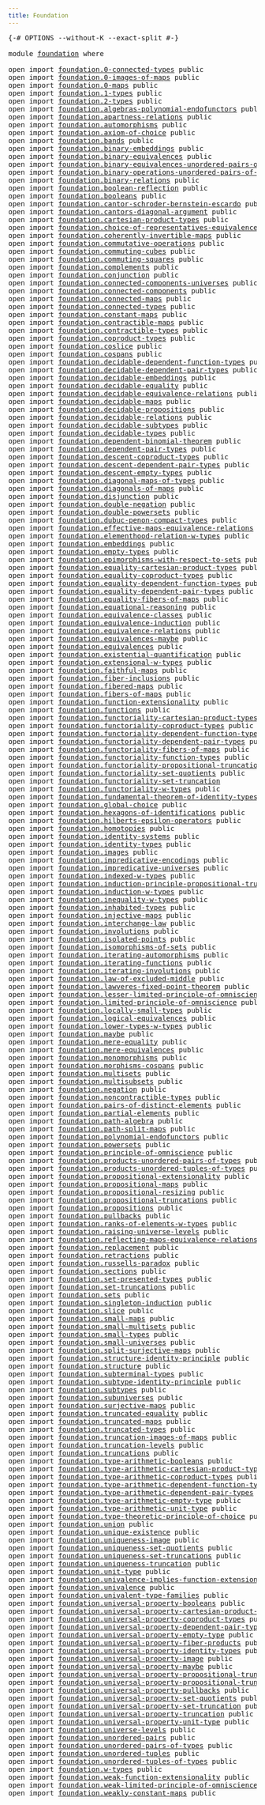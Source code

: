 ```yaml
---
title: Foundation
---
```


<pre class="Agda"><a id="36" class="Symbol">{-#</a> <a id="40" class="Keyword">OPTIONS</a> <a id="48" class="Pragma">--without-K</a> <a id="60" class="Pragma">--exact-split</a> <a id="74" class="Symbol">#-}</a>

<a id="79" class="Keyword">module</a> <a id="86" href="foundation.html" class="Module">foundation</a> <a id="97" class="Keyword">where</a>

<a id="104" class="Keyword">open</a> <a id="109" class="Keyword">import</a> <a id="116" href="foundation.0-connected-types.html" class="Module">foundation.0-connected-types</a> <a id="145" class="Keyword">public</a>
<a id="152" class="Keyword">open</a> <a id="157" class="Keyword">import</a> <a id="164" href="foundation.0-images-of-maps.html" class="Module">foundation.0-images-of-maps</a> <a id="192" class="Keyword">public</a>
<a id="199" class="Keyword">open</a> <a id="204" class="Keyword">import</a> <a id="211" href="foundation.0-maps.html" class="Module">foundation.0-maps</a> <a id="229" class="Keyword">public</a>
<a id="236" class="Keyword">open</a> <a id="241" class="Keyword">import</a> <a id="248" href="foundation.1-types.html" class="Module">foundation.1-types</a> <a id="267" class="Keyword">public</a>
<a id="274" class="Keyword">open</a> <a id="279" class="Keyword">import</a> <a id="286" href="foundation.2-types.html" class="Module">foundation.2-types</a> <a id="305" class="Keyword">public</a>
<a id="312" class="Keyword">open</a> <a id="317" class="Keyword">import</a> <a id="324" href="foundation.algebras-polynomial-endofunctors.html" class="Module">foundation.algebras-polynomial-endofunctors</a> <a id="368" class="Keyword">public</a>
<a id="375" class="Keyword">open</a> <a id="380" class="Keyword">import</a> <a id="387" href="foundation.apartness-relations.html" class="Module">foundation.apartness-relations</a> <a id="418" class="Keyword">public</a>
<a id="425" class="Keyword">open</a> <a id="430" class="Keyword">import</a> <a id="437" href="foundation.automorphisms.html" class="Module">foundation.automorphisms</a> <a id="462" class="Keyword">public</a>
<a id="469" class="Keyword">open</a> <a id="474" class="Keyword">import</a> <a id="481" href="foundation.axiom-of-choice.html" class="Module">foundation.axiom-of-choice</a> <a id="508" class="Keyword">public</a>
<a id="515" class="Keyword">open</a> <a id="520" class="Keyword">import</a> <a id="527" href="foundation.bands.html" class="Module">foundation.bands</a> <a id="544" class="Keyword">public</a>
<a id="551" class="Keyword">open</a> <a id="556" class="Keyword">import</a> <a id="563" href="foundation.binary-embeddings.html" class="Module">foundation.binary-embeddings</a> <a id="592" class="Keyword">public</a>
<a id="599" class="Keyword">open</a> <a id="604" class="Keyword">import</a> <a id="611" href="foundation.binary-equivalences.html" class="Module">foundation.binary-equivalences</a> <a id="642" class="Keyword">public</a>
<a id="649" class="Keyword">open</a> <a id="654" class="Keyword">import</a> <a id="661" href="foundation.binary-equivalences-unordered-pairs-of-types.html" class="Module">foundation.binary-equivalences-unordered-pairs-of-types</a> <a id="717" class="Keyword">public</a>
<a id="724" class="Keyword">open</a> <a id="729" class="Keyword">import</a> <a id="736" href="foundation.binary-operations-unordered-pairs-of-types.html" class="Module">foundation.binary-operations-unordered-pairs-of-types</a> <a id="790" class="Keyword">public</a>
<a id="797" class="Keyword">open</a> <a id="802" class="Keyword">import</a> <a id="809" href="foundation.binary-relations.html" class="Module">foundation.binary-relations</a> <a id="837" class="Keyword">public</a>
<a id="844" class="Keyword">open</a> <a id="849" class="Keyword">import</a> <a id="856" href="foundation.boolean-reflection.html" class="Module">foundation.boolean-reflection</a> <a id="886" class="Keyword">public</a>
<a id="893" class="Keyword">open</a> <a id="898" class="Keyword">import</a> <a id="905" href="foundation.booleans.html" class="Module">foundation.booleans</a> <a id="925" class="Keyword">public</a>
<a id="932" class="Keyword">open</a> <a id="937" class="Keyword">import</a> <a id="944" href="foundation.cantor-schroder-bernstein-escardo.html" class="Module">foundation.cantor-schroder-bernstein-escardo</a> <a id="989" class="Keyword">public</a>
<a id="996" class="Keyword">open</a> <a id="1001" class="Keyword">import</a> <a id="1008" href="foundation.cantors-diagonal-argument.html" class="Module">foundation.cantors-diagonal-argument</a> <a id="1045" class="Keyword">public</a>
<a id="1052" class="Keyword">open</a> <a id="1057" class="Keyword">import</a> <a id="1064" href="foundation.cartesian-product-types.html" class="Module">foundation.cartesian-product-types</a> <a id="1099" class="Keyword">public</a>
<a id="1106" class="Keyword">open</a> <a id="1111" class="Keyword">import</a> <a id="1118" href="foundation.choice-of-representatives-equivalence-relation.html" class="Module">foundation.choice-of-representatives-equivalence-relation</a> <a id="1176" class="Keyword">public</a>
<a id="1183" class="Keyword">open</a> <a id="1188" class="Keyword">import</a> <a id="1195" href="foundation.coherently-invertible-maps.html" class="Module">foundation.coherently-invertible-maps</a> <a id="1233" class="Keyword">public</a>
<a id="1240" class="Keyword">open</a> <a id="1245" class="Keyword">import</a> <a id="1252" href="foundation.commutative-operations.html" class="Module">foundation.commutative-operations</a> <a id="1286" class="Keyword">public</a>
<a id="1293" class="Keyword">open</a> <a id="1298" class="Keyword">import</a> <a id="1305" href="foundation.commuting-cubes.html" class="Module">foundation.commuting-cubes</a> <a id="1332" class="Keyword">public</a>
<a id="1339" class="Keyword">open</a> <a id="1344" class="Keyword">import</a> <a id="1351" href="foundation.commuting-squares.html" class="Module">foundation.commuting-squares</a> <a id="1380" class="Keyword">public</a>
<a id="1387" class="Keyword">open</a> <a id="1392" class="Keyword">import</a> <a id="1399" href="foundation.complements.html" class="Module">foundation.complements</a> <a id="1422" class="Keyword">public</a>
<a id="1429" class="Keyword">open</a> <a id="1434" class="Keyword">import</a> <a id="1441" href="foundation.conjunction.html" class="Module">foundation.conjunction</a> <a id="1464" class="Keyword">public</a>
<a id="1471" class="Keyword">open</a> <a id="1476" class="Keyword">import</a> <a id="1483" href="foundation.connected-components-universes.html" class="Module">foundation.connected-components-universes</a> <a id="1525" class="Keyword">public</a>
<a id="1532" class="Keyword">open</a> <a id="1537" class="Keyword">import</a> <a id="1544" href="foundation.connected-components.html" class="Module">foundation.connected-components</a> <a id="1576" class="Keyword">public</a>
<a id="1583" class="Keyword">open</a> <a id="1588" class="Keyword">import</a> <a id="1595" href="foundation.connected-maps.html" class="Module">foundation.connected-maps</a> <a id="1621" class="Keyword">public</a>
<a id="1628" class="Keyword">open</a> <a id="1633" class="Keyword">import</a> <a id="1640" href="foundation.connected-types.html" class="Module">foundation.connected-types</a> <a id="1667" class="Keyword">public</a>
<a id="1674" class="Keyword">open</a> <a id="1679" class="Keyword">import</a> <a id="1686" href="foundation.constant-maps.html" class="Module">foundation.constant-maps</a> <a id="1711" class="Keyword">public</a>
<a id="1718" class="Keyword">open</a> <a id="1723" class="Keyword">import</a> <a id="1730" href="foundation.contractible-maps.html" class="Module">foundation.contractible-maps</a> <a id="1759" class="Keyword">public</a>
<a id="1766" class="Keyword">open</a> <a id="1771" class="Keyword">import</a> <a id="1778" href="foundation.contractible-types.html" class="Module">foundation.contractible-types</a> <a id="1808" class="Keyword">public</a>
<a id="1815" class="Keyword">open</a> <a id="1820" class="Keyword">import</a> <a id="1827" href="foundation.coproduct-types.html" class="Module">foundation.coproduct-types</a> <a id="1854" class="Keyword">public</a>
<a id="1861" class="Keyword">open</a> <a id="1866" class="Keyword">import</a> <a id="1873" href="foundation.coslice.html" class="Module">foundation.coslice</a> <a id="1892" class="Keyword">public</a>
<a id="1899" class="Keyword">open</a> <a id="1904" class="Keyword">import</a> <a id="1911" href="foundation.cospans.html" class="Module">foundation.cospans</a> <a id="1930" class="Keyword">public</a>
<a id="1937" class="Keyword">open</a> <a id="1942" class="Keyword">import</a> <a id="1949" href="foundation.decidable-dependent-function-types.html" class="Module">foundation.decidable-dependent-function-types</a> <a id="1995" class="Keyword">public</a>
<a id="2002" class="Keyword">open</a> <a id="2007" class="Keyword">import</a> <a id="2014" href="foundation.decidable-dependent-pair-types.html" class="Module">foundation.decidable-dependent-pair-types</a> <a id="2056" class="Keyword">public</a>
<a id="2063" class="Keyword">open</a> <a id="2068" class="Keyword">import</a> <a id="2075" href="foundation.decidable-embeddings.html" class="Module">foundation.decidable-embeddings</a> <a id="2107" class="Keyword">public</a>
<a id="2114" class="Keyword">open</a> <a id="2119" class="Keyword">import</a> <a id="2126" href="foundation.decidable-equality.html" class="Module">foundation.decidable-equality</a> <a id="2156" class="Keyword">public</a>
<a id="2163" class="Keyword">open</a> <a id="2168" class="Keyword">import</a> <a id="2175" href="foundation.decidable-equivalence-relations.html" class="Module">foundation.decidable-equivalence-relations</a> <a id="2218" class="Keyword">public</a>
<a id="2225" class="Keyword">open</a> <a id="2230" class="Keyword">import</a> <a id="2237" href="foundation.decidable-maps.html" class="Module">foundation.decidable-maps</a> <a id="2263" class="Keyword">public</a>
<a id="2270" class="Keyword">open</a> <a id="2275" class="Keyword">import</a> <a id="2282" href="foundation.decidable-propositions.html" class="Module">foundation.decidable-propositions</a> <a id="2316" class="Keyword">public</a>
<a id="2323" class="Keyword">open</a> <a id="2328" class="Keyword">import</a> <a id="2335" href="foundation.decidable-relations.html" class="Module">foundation.decidable-relations</a> <a id="2366" class="Keyword">public</a>
<a id="2373" class="Keyword">open</a> <a id="2378" class="Keyword">import</a> <a id="2385" href="foundation.decidable-subtypes.html" class="Module">foundation.decidable-subtypes</a> <a id="2415" class="Keyword">public</a>
<a id="2422" class="Keyword">open</a> <a id="2427" class="Keyword">import</a> <a id="2434" href="foundation.decidable-types.html" class="Module">foundation.decidable-types</a> <a id="2461" class="Keyword">public</a>
<a id="2468" class="Keyword">open</a> <a id="2473" class="Keyword">import</a> <a id="2480" href="foundation.dependent-binomial-theorem.html" class="Module">foundation.dependent-binomial-theorem</a> <a id="2518" class="Keyword">public</a>
<a id="2525" class="Keyword">open</a> <a id="2530" class="Keyword">import</a> <a id="2537" href="foundation.dependent-pair-types.html" class="Module">foundation.dependent-pair-types</a> <a id="2569" class="Keyword">public</a>
<a id="2576" class="Keyword">open</a> <a id="2581" class="Keyword">import</a> <a id="2588" href="foundation.descent-coproduct-types.html" class="Module">foundation.descent-coproduct-types</a> <a id="2623" class="Keyword">public</a>
<a id="2630" class="Keyword">open</a> <a id="2635" class="Keyword">import</a> <a id="2642" href="foundation.descent-dependent-pair-types.html" class="Module">foundation.descent-dependent-pair-types</a> <a id="2682" class="Keyword">public</a>
<a id="2689" class="Keyword">open</a> <a id="2694" class="Keyword">import</a> <a id="2701" href="foundation.descent-empty-types.html" class="Module">foundation.descent-empty-types</a> <a id="2732" class="Keyword">public</a>
<a id="2739" class="Keyword">open</a> <a id="2744" class="Keyword">import</a> <a id="2751" href="foundation.diagonal-maps-of-types.html" class="Module">foundation.diagonal-maps-of-types</a> <a id="2785" class="Keyword">public</a>
<a id="2792" class="Keyword">open</a> <a id="2797" class="Keyword">import</a> <a id="2804" href="foundation.diagonals-of-maps.html" class="Module">foundation.diagonals-of-maps</a> <a id="2833" class="Keyword">public</a>
<a id="2840" class="Keyword">open</a> <a id="2845" class="Keyword">import</a> <a id="2852" href="foundation.disjunction.html" class="Module">foundation.disjunction</a> <a id="2875" class="Keyword">public</a>
<a id="2882" class="Keyword">open</a> <a id="2887" class="Keyword">import</a> <a id="2894" href="foundation.double-negation.html" class="Module">foundation.double-negation</a> <a id="2921" class="Keyword">public</a>
<a id="2928" class="Keyword">open</a> <a id="2933" class="Keyword">import</a> <a id="2940" href="foundation.double-powersets.html" class="Module">foundation.double-powersets</a> <a id="2968" class="Keyword">public</a>
<a id="2975" class="Keyword">open</a> <a id="2980" class="Keyword">import</a> <a id="2987" href="foundation.dubuc-penon-compact-types.html" class="Module">foundation.dubuc-penon-compact-types</a> <a id="3024" class="Keyword">public</a>
<a id="3031" class="Keyword">open</a> <a id="3036" class="Keyword">import</a> <a id="3043" href="foundation.effective-maps-equivalence-relations.html" class="Module">foundation.effective-maps-equivalence-relations</a> <a id="3091" class="Keyword">public</a>
<a id="3098" class="Keyword">open</a> <a id="3103" class="Keyword">import</a> <a id="3110" href="foundation.elementhood-relation-w-types.html" class="Module">foundation.elementhood-relation-w-types</a> <a id="3150" class="Keyword">public</a>
<a id="3157" class="Keyword">open</a> <a id="3162" class="Keyword">import</a> <a id="3169" href="foundation.embeddings.html" class="Module">foundation.embeddings</a> <a id="3191" class="Keyword">public</a>
<a id="3198" class="Keyword">open</a> <a id="3203" class="Keyword">import</a> <a id="3210" href="foundation.empty-types.html" class="Module">foundation.empty-types</a> <a id="3233" class="Keyword">public</a>
<a id="3240" class="Keyword">open</a> <a id="3245" class="Keyword">import</a> <a id="3252" href="foundation.epimorphisms-with-respect-to-sets.html" class="Module">foundation.epimorphisms-with-respect-to-sets</a> <a id="3297" class="Keyword">public</a>
<a id="3304" class="Keyword">open</a> <a id="3309" class="Keyword">import</a> <a id="3316" href="foundation.equality-cartesian-product-types.html" class="Module">foundation.equality-cartesian-product-types</a> <a id="3360" class="Keyword">public</a>
<a id="3367" class="Keyword">open</a> <a id="3372" class="Keyword">import</a> <a id="3379" href="foundation.equality-coproduct-types.html" class="Module">foundation.equality-coproduct-types</a> <a id="3415" class="Keyword">public</a>
<a id="3422" class="Keyword">open</a> <a id="3427" class="Keyword">import</a> <a id="3434" href="foundation.equality-dependent-function-types.html" class="Module">foundation.equality-dependent-function-types</a> <a id="3479" class="Keyword">public</a>
<a id="3486" class="Keyword">open</a> <a id="3491" class="Keyword">import</a> <a id="3498" href="foundation.equality-dependent-pair-types.html" class="Module">foundation.equality-dependent-pair-types</a> <a id="3539" class="Keyword">public</a>
<a id="3546" class="Keyword">open</a> <a id="3551" class="Keyword">import</a> <a id="3558" href="foundation.equality-fibers-of-maps.html" class="Module">foundation.equality-fibers-of-maps</a> <a id="3593" class="Keyword">public</a>
<a id="3600" class="Keyword">open</a> <a id="3605" class="Keyword">import</a> <a id="3612" href="foundation.equational-reasoning.html" class="Module">foundation.equational-reasoning</a> <a id="3644" class="Keyword">public</a>
<a id="3651" class="Keyword">open</a> <a id="3656" class="Keyword">import</a> <a id="3663" href="foundation.equivalence-classes.html" class="Module">foundation.equivalence-classes</a> <a id="3694" class="Keyword">public</a>
<a id="3701" class="Keyword">open</a> <a id="3706" class="Keyword">import</a> <a id="3713" href="foundation.equivalence-induction.html" class="Module">foundation.equivalence-induction</a> <a id="3746" class="Keyword">public</a>
<a id="3753" class="Keyword">open</a> <a id="3758" class="Keyword">import</a> <a id="3765" href="foundation.equivalence-relations.html" class="Module">foundation.equivalence-relations</a> <a id="3798" class="Keyword">public</a>
<a id="3805" class="Keyword">open</a> <a id="3810" class="Keyword">import</a> <a id="3817" href="foundation.equivalences-maybe.html" class="Module">foundation.equivalences-maybe</a> <a id="3847" class="Keyword">public</a>
<a id="3854" class="Keyword">open</a> <a id="3859" class="Keyword">import</a> <a id="3866" href="foundation.equivalences.html" class="Module">foundation.equivalences</a> <a id="3890" class="Keyword">public</a>
<a id="3897" class="Keyword">open</a> <a id="3902" class="Keyword">import</a> <a id="3909" href="foundation.existential-quantification.html" class="Module">foundation.existential-quantification</a> <a id="3947" class="Keyword">public</a>
<a id="3954" class="Keyword">open</a> <a id="3959" class="Keyword">import</a> <a id="3966" href="foundation.extensional-w-types.html" class="Module">foundation.extensional-w-types</a> <a id="3997" class="Keyword">public</a>
<a id="4004" class="Keyword">open</a> <a id="4009" class="Keyword">import</a> <a id="4016" href="foundation.faithful-maps.html" class="Module">foundation.faithful-maps</a> <a id="4041" class="Keyword">public</a>
<a id="4048" class="Keyword">open</a> <a id="4053" class="Keyword">import</a> <a id="4060" href="foundation.fiber-inclusions.html" class="Module">foundation.fiber-inclusions</a> <a id="4088" class="Keyword">public</a>
<a id="4095" class="Keyword">open</a> <a id="4100" class="Keyword">import</a> <a id="4107" href="foundation.fibered-maps.html" class="Module">foundation.fibered-maps</a> <a id="4131" class="Keyword">public</a>
<a id="4138" class="Keyword">open</a> <a id="4143" class="Keyword">import</a> <a id="4150" href="foundation.fibers-of-maps.html" class="Module">foundation.fibers-of-maps</a> <a id="4176" class="Keyword">public</a>
<a id="4183" class="Keyword">open</a> <a id="4188" class="Keyword">import</a> <a id="4195" href="foundation.function-extensionality.html" class="Module">foundation.function-extensionality</a> <a id="4230" class="Keyword">public</a>
<a id="4237" class="Keyword">open</a> <a id="4242" class="Keyword">import</a> <a id="4249" href="foundation.functions.html" class="Module">foundation.functions</a> <a id="4270" class="Keyword">public</a>
<a id="4277" class="Keyword">open</a> <a id="4282" class="Keyword">import</a> <a id="4289" href="foundation.functoriality-cartesian-product-types.html" class="Module">foundation.functoriality-cartesian-product-types</a> <a id="4338" class="Keyword">public</a>
<a id="4345" class="Keyword">open</a> <a id="4350" class="Keyword">import</a> <a id="4357" href="foundation.functoriality-coproduct-types.html" class="Module">foundation.functoriality-coproduct-types</a> <a id="4398" class="Keyword">public</a>
<a id="4405" class="Keyword">open</a> <a id="4410" class="Keyword">import</a> <a id="4417" href="foundation.functoriality-dependent-function-types.html" class="Module">foundation.functoriality-dependent-function-types</a> <a id="4467" class="Keyword">public</a>
<a id="4474" class="Keyword">open</a> <a id="4479" class="Keyword">import</a> <a id="4486" href="foundation.functoriality-dependent-pair-types.html" class="Module">foundation.functoriality-dependent-pair-types</a> <a id="4532" class="Keyword">public</a>
<a id="4539" class="Keyword">open</a> <a id="4544" class="Keyword">import</a> <a id="4551" href="foundation.functoriality-fibers-of-maps.html" class="Module">foundation.functoriality-fibers-of-maps</a> <a id="4591" class="Keyword">public</a>
<a id="4598" class="Keyword">open</a> <a id="4603" class="Keyword">import</a> <a id="4610" href="foundation.functoriality-function-types.html" class="Module">foundation.functoriality-function-types</a> <a id="4650" class="Keyword">public</a>
<a id="4657" class="Keyword">open</a> <a id="4662" class="Keyword">import</a> <a id="4669" href="foundation.functoriality-propositional-truncation.html" class="Module">foundation.functoriality-propositional-truncation</a> <a id="4719" class="Keyword">public</a>
<a id="4726" class="Keyword">open</a> <a id="4731" class="Keyword">import</a> <a id="4738" href="foundation.functoriality-set-quotients.html" class="Module">foundation.functoriality-set-quotients</a> <a id="4777" class="Keyword">public</a>
<a id="4784" class="Keyword">open</a> <a id="4789" class="Keyword">import</a> <a id="4796" href="foundation.functoriality-set-truncation.html" class="Module">foundation.functoriality-set-truncation</a>
<a id="4836" class="Keyword">open</a> <a id="4841" class="Keyword">import</a> <a id="4848" href="foundation.functoriality-w-types.html" class="Module">foundation.functoriality-w-types</a> <a id="4881" class="Keyword">public</a>
<a id="4888" class="Keyword">open</a> <a id="4893" class="Keyword">import</a> <a id="4900" href="foundation.fundamental-theorem-of-identity-types.html" class="Module">foundation.fundamental-theorem-of-identity-types</a> <a id="4949" class="Keyword">public</a>
<a id="4956" class="Keyword">open</a> <a id="4961" class="Keyword">import</a> <a id="4968" href="foundation.global-choice.html" class="Module">foundation.global-choice</a> <a id="4993" class="Keyword">public</a>
<a id="5000" class="Keyword">open</a> <a id="5005" class="Keyword">import</a> <a id="5012" href="foundation.hexagons-of-identifications.html" class="Module">foundation.hexagons-of-identifications</a> <a id="5051" class="Keyword">public</a>
<a id="5058" class="Keyword">open</a> <a id="5063" class="Keyword">import</a> <a id="5070" href="foundation.hilberts-epsilon-operators.html" class="Module">foundation.hilberts-epsilon-operators</a> <a id="5108" class="Keyword">public</a>
<a id="5115" class="Keyword">open</a> <a id="5120" class="Keyword">import</a> <a id="5127" href="foundation.homotopies.html" class="Module">foundation.homotopies</a> <a id="5149" class="Keyword">public</a>
<a id="5156" class="Keyword">open</a> <a id="5161" class="Keyword">import</a> <a id="5168" href="foundation.identity-systems.html" class="Module">foundation.identity-systems</a> <a id="5196" class="Keyword">public</a>
<a id="5203" class="Keyword">open</a> <a id="5208" class="Keyword">import</a> <a id="5215" href="foundation.identity-types.html" class="Module">foundation.identity-types</a> <a id="5241" class="Keyword">public</a>
<a id="5248" class="Keyword">open</a> <a id="5253" class="Keyword">import</a> <a id="5260" href="foundation.images.html" class="Module">foundation.images</a> <a id="5278" class="Keyword">public</a>
<a id="5285" class="Keyword">open</a> <a id="5290" class="Keyword">import</a> <a id="5297" href="foundation.impredicative-encodings.html" class="Module">foundation.impredicative-encodings</a> <a id="5332" class="Keyword">public</a>
<a id="5339" class="Keyword">open</a> <a id="5344" class="Keyword">import</a> <a id="5351" href="foundation.impredicative-universes.html" class="Module">foundation.impredicative-universes</a> <a id="5386" class="Keyword">public</a>
<a id="5393" class="Keyword">open</a> <a id="5398" class="Keyword">import</a> <a id="5405" href="foundation.indexed-w-types.html" class="Module">foundation.indexed-w-types</a> <a id="5432" class="Keyword">public</a>
<a id="5439" class="Keyword">open</a> <a id="5444" class="Keyword">import</a> <a id="5451" href="foundation.induction-principle-propositional-truncation.html" class="Module">foundation.induction-principle-propositional-truncation</a> <a id="5507" class="Keyword">public</a>
<a id="5514" class="Keyword">open</a> <a id="5519" class="Keyword">import</a> <a id="5526" href="foundation.induction-w-types.html" class="Module">foundation.induction-w-types</a> <a id="5555" class="Keyword">public</a>
<a id="5562" class="Keyword">open</a> <a id="5567" class="Keyword">import</a> <a id="5574" href="foundation.inequality-w-types.html" class="Module">foundation.inequality-w-types</a> <a id="5604" class="Keyword">public</a>
<a id="5611" class="Keyword">open</a> <a id="5616" class="Keyword">import</a> <a id="5623" href="foundation.inhabited-types.html" class="Module">foundation.inhabited-types</a> <a id="5650" class="Keyword">public</a>
<a id="5657" class="Keyword">open</a> <a id="5662" class="Keyword">import</a> <a id="5669" href="foundation.injective-maps.html" class="Module">foundation.injective-maps</a> <a id="5695" class="Keyword">public</a>
<a id="5702" class="Keyword">open</a> <a id="5707" class="Keyword">import</a> <a id="5714" href="foundation.interchange-law.html" class="Module">foundation.interchange-law</a> <a id="5741" class="Keyword">public</a>
<a id="5748" class="Keyword">open</a> <a id="5753" class="Keyword">import</a> <a id="5760" href="foundation.involutions.html" class="Module">foundation.involutions</a> <a id="5783" class="Keyword">public</a>
<a id="5790" class="Keyword">open</a> <a id="5795" class="Keyword">import</a> <a id="5802" href="foundation.isolated-points.html" class="Module">foundation.isolated-points</a> <a id="5829" class="Keyword">public</a>
<a id="5836" class="Keyword">open</a> <a id="5841" class="Keyword">import</a> <a id="5848" href="foundation.isomorphisms-of-sets.html" class="Module">foundation.isomorphisms-of-sets</a> <a id="5880" class="Keyword">public</a>
<a id="5887" class="Keyword">open</a> <a id="5892" class="Keyword">import</a> <a id="5899" href="foundation.iterating-automorphisms.html" class="Module">foundation.iterating-automorphisms</a> <a id="5934" class="Keyword">public</a>
<a id="5941" class="Keyword">open</a> <a id="5946" class="Keyword">import</a> <a id="5953" href="foundation.iterating-functions.html" class="Module">foundation.iterating-functions</a> <a id="5984" class="Keyword">public</a>
<a id="5991" class="Keyword">open</a> <a id="5996" class="Keyword">import</a> <a id="6003" href="foundation.iterating-involutions.html" class="Module">foundation.iterating-involutions</a> <a id="6036" class="Keyword">public</a>
<a id="6043" class="Keyword">open</a> <a id="6048" class="Keyword">import</a> <a id="6055" href="foundation.law-of-excluded-middle.html" class="Module">foundation.law-of-excluded-middle</a> <a id="6089" class="Keyword">public</a>
<a id="6096" class="Keyword">open</a> <a id="6101" class="Keyword">import</a> <a id="6108" href="foundation.lawveres-fixed-point-theorem.html" class="Module">foundation.lawveres-fixed-point-theorem</a> <a id="6148" class="Keyword">public</a>
<a id="6155" class="Keyword">open</a> <a id="6160" class="Keyword">import</a> <a id="6167" href="foundation.lesser-limited-principle-of-omniscience.html" class="Module">foundation.lesser-limited-principle-of-omniscience</a> <a id="6218" class="Keyword">public</a>
<a id="6225" class="Keyword">open</a> <a id="6230" class="Keyword">import</a> <a id="6237" href="foundation.limited-principle-of-omniscience.html" class="Module">foundation.limited-principle-of-omniscience</a> <a id="6281" class="Keyword">public</a>
<a id="6288" class="Keyword">open</a> <a id="6293" class="Keyword">import</a> <a id="6300" href="foundation.locally-small-types.html" class="Module">foundation.locally-small-types</a> <a id="6331" class="Keyword">public</a>
<a id="6338" class="Keyword">open</a> <a id="6343" class="Keyword">import</a> <a id="6350" href="foundation.logical-equivalences.html" class="Module">foundation.logical-equivalences</a> <a id="6382" class="Keyword">public</a>
<a id="6389" class="Keyword">open</a> <a id="6394" class="Keyword">import</a> <a id="6401" href="foundation.lower-types-w-types.html" class="Module">foundation.lower-types-w-types</a> <a id="6432" class="Keyword">public</a>
<a id="6439" class="Keyword">open</a> <a id="6444" class="Keyword">import</a> <a id="6451" href="foundation.maybe.html" class="Module">foundation.maybe</a> <a id="6468" class="Keyword">public</a>
<a id="6475" class="Keyword">open</a> <a id="6480" class="Keyword">import</a> <a id="6487" href="foundation.mere-equality.html" class="Module">foundation.mere-equality</a> <a id="6512" class="Keyword">public</a>
<a id="6519" class="Keyword">open</a> <a id="6524" class="Keyword">import</a> <a id="6531" href="foundation.mere-equivalences.html" class="Module">foundation.mere-equivalences</a> <a id="6560" class="Keyword">public</a>
<a id="6567" class="Keyword">open</a> <a id="6572" class="Keyword">import</a> <a id="6579" href="foundation.monomorphisms.html" class="Module">foundation.monomorphisms</a> <a id="6604" class="Keyword">public</a>
<a id="6611" class="Keyword">open</a> <a id="6616" class="Keyword">import</a> <a id="6623" href="foundation.morphisms-cospans.html" class="Module">foundation.morphisms-cospans</a> <a id="6652" class="Keyword">public</a>
<a id="6659" class="Keyword">open</a> <a id="6664" class="Keyword">import</a> <a id="6671" href="foundation.multisets.html" class="Module">foundation.multisets</a> <a id="6692" class="Keyword">public</a>
<a id="6699" class="Keyword">open</a> <a id="6704" class="Keyword">import</a> <a id="6711" href="foundation.multisubsets.html" class="Module">foundation.multisubsets</a> <a id="6735" class="Keyword">public</a>
<a id="6742" class="Keyword">open</a> <a id="6747" class="Keyword">import</a> <a id="6754" href="foundation.negation.html" class="Module">foundation.negation</a> <a id="6774" class="Keyword">public</a>
<a id="6781" class="Keyword">open</a> <a id="6786" class="Keyword">import</a> <a id="6793" href="foundation.noncontractible-types.html" class="Module">foundation.noncontractible-types</a> <a id="6826" class="Keyword">public</a>
<a id="6833" class="Keyword">open</a> <a id="6838" class="Keyword">import</a> <a id="6845" href="foundation.pairs-of-distinct-elements.html" class="Module">foundation.pairs-of-distinct-elements</a> <a id="6883" class="Keyword">public</a>
<a id="6890" class="Keyword">open</a> <a id="6895" class="Keyword">import</a> <a id="6902" href="foundation.partial-elements.html" class="Module">foundation.partial-elements</a> <a id="6930" class="Keyword">public</a>
<a id="6937" class="Keyword">open</a> <a id="6942" class="Keyword">import</a> <a id="6949" href="foundation.path-algebra.html" class="Module">foundation.path-algebra</a> <a id="6973" class="Keyword">public</a>
<a id="6980" class="Keyword">open</a> <a id="6985" class="Keyword">import</a> <a id="6992" href="foundation.path-split-maps.html" class="Module">foundation.path-split-maps</a> <a id="7019" class="Keyword">public</a>
<a id="7026" class="Keyword">open</a> <a id="7031" class="Keyword">import</a> <a id="7038" href="foundation.polynomial-endofunctors.html" class="Module">foundation.polynomial-endofunctors</a> <a id="7073" class="Keyword">public</a>
<a id="7080" class="Keyword">open</a> <a id="7085" class="Keyword">import</a> <a id="7092" href="foundation.powersets.html" class="Module">foundation.powersets</a> <a id="7113" class="Keyword">public</a>
<a id="7120" class="Keyword">open</a> <a id="7125" class="Keyword">import</a> <a id="7132" href="foundation.principle-of-omniscience.html" class="Module">foundation.principle-of-omniscience</a> <a id="7168" class="Keyword">public</a>
<a id="7175" class="Keyword">open</a> <a id="7180" class="Keyword">import</a> <a id="7187" href="foundation.products-unordered-pairs-of-types.html" class="Module">foundation.products-unordered-pairs-of-types</a> <a id="7232" class="Keyword">public</a>
<a id="7239" class="Keyword">open</a> <a id="7244" class="Keyword">import</a> <a id="7251" href="foundation.products-unordered-tuples-of-types.html" class="Module">foundation.products-unordered-tuples-of-types</a> <a id="7297" class="Keyword">public</a>
<a id="7304" class="Keyword">open</a> <a id="7309" class="Keyword">import</a> <a id="7316" href="foundation.propositional-extensionality.html" class="Module">foundation.propositional-extensionality</a> <a id="7356" class="Keyword">public</a>
<a id="7363" class="Keyword">open</a> <a id="7368" class="Keyword">import</a> <a id="7375" href="foundation.propositional-maps.html" class="Module">foundation.propositional-maps</a> <a id="7405" class="Keyword">public</a>
<a id="7412" class="Keyword">open</a> <a id="7417" class="Keyword">import</a> <a id="7424" href="foundation.propositional-resizing.html" class="Module">foundation.propositional-resizing</a> <a id="7458" class="Keyword">public</a>
<a id="7465" class="Keyword">open</a> <a id="7470" class="Keyword">import</a> <a id="7477" href="foundation.propositional-truncations.html" class="Module">foundation.propositional-truncations</a> <a id="7514" class="Keyword">public</a>
<a id="7521" class="Keyword">open</a> <a id="7526" class="Keyword">import</a> <a id="7533" href="foundation.propositions.html" class="Module">foundation.propositions</a> <a id="7557" class="Keyword">public</a>
<a id="7564" class="Keyword">open</a> <a id="7569" class="Keyword">import</a> <a id="7576" href="foundation.pullbacks.html" class="Module">foundation.pullbacks</a> <a id="7597" class="Keyword">public</a>
<a id="7604" class="Keyword">open</a> <a id="7609" class="Keyword">import</a> <a id="7616" href="foundation.ranks-of-elements-w-types.html" class="Module">foundation.ranks-of-elements-w-types</a> <a id="7653" class="Keyword">public</a>
<a id="7660" class="Keyword">open</a> <a id="7665" class="Keyword">import</a> <a id="7672" href="foundation.raising-universe-levels.html" class="Module">foundation.raising-universe-levels</a> <a id="7707" class="Keyword">public</a>
<a id="7714" class="Keyword">open</a> <a id="7719" class="Keyword">import</a> <a id="7726" href="foundation.reflecting-maps-equivalence-relations.html" class="Module">foundation.reflecting-maps-equivalence-relations</a> <a id="7775" class="Keyword">public</a>
<a id="7782" class="Keyword">open</a> <a id="7787" class="Keyword">import</a> <a id="7794" href="foundation.replacement.html" class="Module">foundation.replacement</a> <a id="7817" class="Keyword">public</a>
<a id="7824" class="Keyword">open</a> <a id="7829" class="Keyword">import</a> <a id="7836" href="foundation.retractions.html" class="Module">foundation.retractions</a> <a id="7859" class="Keyword">public</a>
<a id="7866" class="Keyword">open</a> <a id="7871" class="Keyword">import</a> <a id="7878" href="foundation.russells-paradox.html" class="Module">foundation.russells-paradox</a> <a id="7906" class="Keyword">public</a>
<a id="7913" class="Keyword">open</a> <a id="7918" class="Keyword">import</a> <a id="7925" href="foundation.sections.html" class="Module">foundation.sections</a> <a id="7945" class="Keyword">public</a>
<a id="7952" class="Keyword">open</a> <a id="7957" class="Keyword">import</a> <a id="7964" href="foundation.set-presented-types.html" class="Module">foundation.set-presented-types</a> <a id="7995" class="Keyword">public</a>
<a id="8002" class="Keyword">open</a> <a id="8007" class="Keyword">import</a> <a id="8014" href="foundation.set-truncations.html" class="Module">foundation.set-truncations</a> <a id="8041" class="Keyword">public</a>
<a id="8048" class="Keyword">open</a> <a id="8053" class="Keyword">import</a> <a id="8060" href="foundation.sets.html" class="Module">foundation.sets</a> <a id="8076" class="Keyword">public</a>
<a id="8083" class="Keyword">open</a> <a id="8088" class="Keyword">import</a> <a id="8095" href="foundation.singleton-induction.html" class="Module">foundation.singleton-induction</a> <a id="8126" class="Keyword">public</a>
<a id="8133" class="Keyword">open</a> <a id="8138" class="Keyword">import</a> <a id="8145" href="foundation.slice.html" class="Module">foundation.slice</a> <a id="8162" class="Keyword">public</a>
<a id="8169" class="Keyword">open</a> <a id="8174" class="Keyword">import</a> <a id="8181" href="foundation.small-maps.html" class="Module">foundation.small-maps</a> <a id="8203" class="Keyword">public</a>
<a id="8210" class="Keyword">open</a> <a id="8215" class="Keyword">import</a> <a id="8222" href="foundation.small-multisets.html" class="Module">foundation.small-multisets</a> <a id="8249" class="Keyword">public</a>
<a id="8256" class="Keyword">open</a> <a id="8261" class="Keyword">import</a> <a id="8268" href="foundation.small-types.html" class="Module">foundation.small-types</a> <a id="8291" class="Keyword">public</a>
<a id="8298" class="Keyword">open</a> <a id="8303" class="Keyword">import</a> <a id="8310" href="foundation.small-universes.html" class="Module">foundation.small-universes</a> <a id="8337" class="Keyword">public</a>
<a id="8344" class="Keyword">open</a> <a id="8349" class="Keyword">import</a> <a id="8356" href="foundation.split-surjective-maps.html" class="Module">foundation.split-surjective-maps</a> <a id="8389" class="Keyword">public</a>
<a id="8396" class="Keyword">open</a> <a id="8401" class="Keyword">import</a> <a id="8408" href="foundation.structure-identity-principle.html" class="Module">foundation.structure-identity-principle</a> <a id="8448" class="Keyword">public</a>
<a id="8455" class="Keyword">open</a> <a id="8460" class="Keyword">import</a> <a id="8467" href="foundation.structure.html" class="Module">foundation.structure</a> <a id="8488" class="Keyword">public</a>
<a id="8495" class="Keyword">open</a> <a id="8500" class="Keyword">import</a> <a id="8507" href="foundation.subterminal-types.html" class="Module">foundation.subterminal-types</a> <a id="8536" class="Keyword">public</a>
<a id="8543" class="Keyword">open</a> <a id="8548" class="Keyword">import</a> <a id="8555" href="foundation.subtype-identity-principle.html" class="Module">foundation.subtype-identity-principle</a> <a id="8593" class="Keyword">public</a>
<a id="8600" class="Keyword">open</a> <a id="8605" class="Keyword">import</a> <a id="8612" href="foundation.subtypes.html" class="Module">foundation.subtypes</a> <a id="8632" class="Keyword">public</a>
<a id="8639" class="Keyword">open</a> <a id="8644" class="Keyword">import</a> <a id="8651" href="foundation.subuniverses.html" class="Module">foundation.subuniverses</a> <a id="8675" class="Keyword">public</a>
<a id="8682" class="Keyword">open</a> <a id="8687" class="Keyword">import</a> <a id="8694" href="foundation.surjective-maps.html" class="Module">foundation.surjective-maps</a> <a id="8721" class="Keyword">public</a>
<a id="8728" class="Keyword">open</a> <a id="8733" class="Keyword">import</a> <a id="8740" href="foundation.truncated-equality.html" class="Module">foundation.truncated-equality</a> <a id="8770" class="Keyword">public</a>
<a id="8777" class="Keyword">open</a> <a id="8782" class="Keyword">import</a> <a id="8789" href="foundation.truncated-maps.html" class="Module">foundation.truncated-maps</a> <a id="8815" class="Keyword">public</a>
<a id="8822" class="Keyword">open</a> <a id="8827" class="Keyword">import</a> <a id="8834" href="foundation.truncated-types.html" class="Module">foundation.truncated-types</a> <a id="8861" class="Keyword">public</a>
<a id="8868" class="Keyword">open</a> <a id="8873" class="Keyword">import</a> <a id="8880" href="foundation.truncation-images-of-maps.html" class="Module">foundation.truncation-images-of-maps</a> <a id="8917" class="Keyword">public</a>
<a id="8924" class="Keyword">open</a> <a id="8929" class="Keyword">import</a> <a id="8936" href="foundation.truncation-levels.html" class="Module">foundation.truncation-levels</a> <a id="8965" class="Keyword">public</a>
<a id="8972" class="Keyword">open</a> <a id="8977" class="Keyword">import</a> <a id="8984" href="foundation.truncations.html" class="Module">foundation.truncations</a> <a id="9007" class="Keyword">public</a>
<a id="9014" class="Keyword">open</a> <a id="9019" class="Keyword">import</a> <a id="9026" href="foundation.type-arithmetic-booleans.html" class="Module">foundation.type-arithmetic-booleans</a> <a id="9062" class="Keyword">public</a>
<a id="9069" class="Keyword">open</a> <a id="9074" class="Keyword">import</a> <a id="9081" href="foundation.type-arithmetic-cartesian-product-types.html" class="Module">foundation.type-arithmetic-cartesian-product-types</a> <a id="9132" class="Keyword">public</a>
<a id="9139" class="Keyword">open</a> <a id="9144" class="Keyword">import</a> <a id="9151" href="foundation.type-arithmetic-coproduct-types.html" class="Module">foundation.type-arithmetic-coproduct-types</a> <a id="9194" class="Keyword">public</a>
<a id="9201" class="Keyword">open</a> <a id="9206" class="Keyword">import</a> <a id="9213" href="foundation.type-arithmetic-dependent-function-types.html" class="Module">foundation.type-arithmetic-dependent-function-types</a> <a id="9265" class="Keyword">public</a>
<a id="9272" class="Keyword">open</a> <a id="9277" class="Keyword">import</a> <a id="9284" href="foundation.type-arithmetic-dependent-pair-types.html" class="Module">foundation.type-arithmetic-dependent-pair-types</a> <a id="9332" class="Keyword">public</a>
<a id="9339" class="Keyword">open</a> <a id="9344" class="Keyword">import</a> <a id="9351" href="foundation.type-arithmetic-empty-type.html" class="Module">foundation.type-arithmetic-empty-type</a> <a id="9389" class="Keyword">public</a>
<a id="9396" class="Keyword">open</a> <a id="9401" class="Keyword">import</a> <a id="9408" href="foundation.type-arithmetic-unit-type.html" class="Module">foundation.type-arithmetic-unit-type</a> <a id="9445" class="Keyword">public</a>
<a id="9452" class="Keyword">open</a> <a id="9457" class="Keyword">import</a> <a id="9464" href="foundation.type-theoretic-principle-of-choice.html" class="Module">foundation.type-theoretic-principle-of-choice</a> <a id="9510" class="Keyword">public</a>
<a id="9517" class="Keyword">open</a> <a id="9522" class="Keyword">import</a> <a id="9529" href="foundation.union.html" class="Module">foundation.union</a> <a id="9546" class="Keyword">public</a>
<a id="9553" class="Keyword">open</a> <a id="9558" class="Keyword">import</a> <a id="9565" href="foundation.unique-existence.html" class="Module">foundation.unique-existence</a> <a id="9593" class="Keyword">public</a>
<a id="9600" class="Keyword">open</a> <a id="9605" class="Keyword">import</a> <a id="9612" href="foundation.uniqueness-image.html" class="Module">foundation.uniqueness-image</a> <a id="9640" class="Keyword">public</a>
<a id="9647" class="Keyword">open</a> <a id="9652" class="Keyword">import</a> <a id="9659" href="foundation.uniqueness-set-quotients.html" class="Module">foundation.uniqueness-set-quotients</a> <a id="9695" class="Keyword">public</a>
<a id="9702" class="Keyword">open</a> <a id="9707" class="Keyword">import</a> <a id="9714" href="foundation.uniqueness-set-truncations.html" class="Module">foundation.uniqueness-set-truncations</a> <a id="9752" class="Keyword">public</a>
<a id="9759" class="Keyword">open</a> <a id="9764" class="Keyword">import</a> <a id="9771" href="foundation.uniqueness-truncation.html" class="Module">foundation.uniqueness-truncation</a> <a id="9804" class="Keyword">public</a>
<a id="9811" class="Keyword">open</a> <a id="9816" class="Keyword">import</a> <a id="9823" href="foundation.unit-type.html" class="Module">foundation.unit-type</a> <a id="9844" class="Keyword">public</a>
<a id="9851" class="Keyword">open</a> <a id="9856" class="Keyword">import</a> <a id="9863" href="foundation.univalence-implies-function-extensionality.html" class="Module">foundation.univalence-implies-function-extensionality</a> <a id="9917" class="Keyword">public</a>
<a id="9924" class="Keyword">open</a> <a id="9929" class="Keyword">import</a> <a id="9936" href="foundation.univalence.html" class="Module">foundation.univalence</a> <a id="9958" class="Keyword">public</a>
<a id="9965" class="Keyword">open</a> <a id="9970" class="Keyword">import</a> <a id="9977" href="foundation.univalent-type-families.html" class="Module">foundation.univalent-type-families</a> <a id="10012" class="Keyword">public</a>
<a id="10019" class="Keyword">open</a> <a id="10024" class="Keyword">import</a> <a id="10031" href="foundation.universal-property-booleans.html" class="Module">foundation.universal-property-booleans</a> <a id="10070" class="Keyword">public</a>
<a id="10077" class="Keyword">open</a> <a id="10082" class="Keyword">import</a> <a id="10089" href="foundation.universal-property-cartesian-product-types.html" class="Module">foundation.universal-property-cartesian-product-types</a> <a id="10143" class="Keyword">public</a>
<a id="10150" class="Keyword">open</a> <a id="10155" class="Keyword">import</a> <a id="10162" href="foundation.universal-property-coproduct-types.html" class="Module">foundation.universal-property-coproduct-types</a> <a id="10208" class="Keyword">public</a>
<a id="10215" class="Keyword">open</a> <a id="10220" class="Keyword">import</a> <a id="10227" href="foundation.universal-property-dependent-pair-types.html" class="Module">foundation.universal-property-dependent-pair-types</a> <a id="10278" class="Keyword">public</a>
<a id="10285" class="Keyword">open</a> <a id="10290" class="Keyword">import</a> <a id="10297" href="foundation.universal-property-empty-type.html" class="Module">foundation.universal-property-empty-type</a> <a id="10338" class="Keyword">public</a>
<a id="10345" class="Keyword">open</a> <a id="10350" class="Keyword">import</a> <a id="10357" href="foundation.universal-property-fiber-products.html" class="Module">foundation.universal-property-fiber-products</a> <a id="10402" class="Keyword">public</a>
<a id="10409" class="Keyword">open</a> <a id="10414" class="Keyword">import</a> <a id="10421" href="foundation.universal-property-identity-types.html" class="Module">foundation.universal-property-identity-types</a> <a id="10466" class="Keyword">public</a>
<a id="10473" class="Keyword">open</a> <a id="10478" class="Keyword">import</a> <a id="10485" href="foundation.universal-property-image.html" class="Module">foundation.universal-property-image</a> <a id="10521" class="Keyword">public</a>
<a id="10528" class="Keyword">open</a> <a id="10533" class="Keyword">import</a> <a id="10540" href="foundation.universal-property-maybe.html" class="Module">foundation.universal-property-maybe</a> <a id="10576" class="Keyword">public</a>
<a id="10583" class="Keyword">open</a> <a id="10588" class="Keyword">import</a> <a id="10595" href="foundation.universal-property-propositional-truncation-into-sets.html" class="Module">foundation.universal-property-propositional-truncation-into-sets</a> <a id="10660" class="Keyword">public</a>
<a id="10667" class="Keyword">open</a> <a id="10672" class="Keyword">import</a> <a id="10679" href="foundation.universal-property-propositional-truncation.html" class="Module">foundation.universal-property-propositional-truncation</a> <a id="10734" class="Keyword">public</a>
<a id="10741" class="Keyword">open</a> <a id="10746" class="Keyword">import</a> <a id="10753" href="foundation.universal-property-pullbacks.html" class="Module">foundation.universal-property-pullbacks</a> <a id="10793" class="Keyword">public</a>
<a id="10800" class="Keyword">open</a> <a id="10805" class="Keyword">import</a> <a id="10812" href="foundation.universal-property-set-quotients.html" class="Module">foundation.universal-property-set-quotients</a> <a id="10856" class="Keyword">public</a>
<a id="10863" class="Keyword">open</a> <a id="10868" class="Keyword">import</a> <a id="10875" href="foundation.universal-property-set-truncation.html" class="Module">foundation.universal-property-set-truncation</a> <a id="10920" class="Keyword">public</a>
<a id="10927" class="Keyword">open</a> <a id="10932" class="Keyword">import</a> <a id="10939" href="foundation.universal-property-truncation.html" class="Module">foundation.universal-property-truncation</a> <a id="10980" class="Keyword">public</a>
<a id="10987" class="Keyword">open</a> <a id="10992" class="Keyword">import</a> <a id="10999" href="foundation.universal-property-unit-type.html" class="Module">foundation.universal-property-unit-type</a> <a id="11039" class="Keyword">public</a>
<a id="11046" class="Keyword">open</a> <a id="11051" class="Keyword">import</a> <a id="11058" href="foundation.universe-levels.html" class="Module">foundation.universe-levels</a> <a id="11085" class="Keyword">public</a>
<a id="11092" class="Keyword">open</a> <a id="11097" class="Keyword">import</a> <a id="11104" href="foundation.unordered-pairs.html" class="Module">foundation.unordered-pairs</a> <a id="11131" class="Keyword">public</a>
<a id="11138" class="Keyword">open</a> <a id="11143" class="Keyword">import</a> <a id="11150" href="foundation.unordered-pairs-of-types.html" class="Module">foundation.unordered-pairs-of-types</a> <a id="11186" class="Keyword">public</a>
<a id="11193" class="Keyword">open</a> <a id="11198" class="Keyword">import</a> <a id="11205" href="foundation.unordered-tuples.html" class="Module">foundation.unordered-tuples</a> <a id="11233" class="Keyword">public</a>
<a id="11240" class="Keyword">open</a> <a id="11245" class="Keyword">import</a> <a id="11252" href="foundation.unordered-tuples-of-types.html" class="Module">foundation.unordered-tuples-of-types</a> <a id="11289" class="Keyword">public</a>
<a id="11296" class="Keyword">open</a> <a id="11301" class="Keyword">import</a> <a id="11308" href="foundation.w-types.html" class="Module">foundation.w-types</a> <a id="11327" class="Keyword">public</a>
<a id="11334" class="Keyword">open</a> <a id="11339" class="Keyword">import</a> <a id="11346" href="foundation.weak-function-extensionality.html" class="Module">foundation.weak-function-extensionality</a> <a id="11386" class="Keyword">public</a>
<a id="11393" class="Keyword">open</a> <a id="11398" class="Keyword">import</a> <a id="11405" href="foundation.weak-limited-principle-of-omniscience.html" class="Module">foundation.weak-limited-principle-of-omniscience</a> <a id="11454" class="Keyword">public</a>
<a id="11461" class="Keyword">open</a> <a id="11466" class="Keyword">import</a> <a id="11473" href="foundation.weakly-constant-maps.html" class="Module">foundation.weakly-constant-maps</a> <a id="11505" class="Keyword">public</a>
</pre>